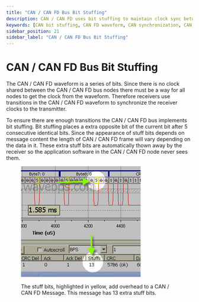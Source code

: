 ```yaml
---
title: "CAN / CAN FD Bus Bit Stuffing"
description: CAN / CAN FD uses bit stuffing to maintain clock sync between nodes, inserting opposite bits after 5 identical ones. Stuff bits add message overhead.
keywords: [CAN bit stuffing, CAN FD waveform, CAN synchronization, CAN bus clocking, bit stuffing in CAN, CAN FD protocol, CAN message overhead, CAN frame length]
sidebar_position: 21
sidebar_label: "CAN / CAN FD Bus Bit Stuffing"
---
```


# CAN / CAN FD Bus Bit Stuffing

The CAN / CAN FD waveform is a series of bits. Since there is no clock shared between the CAN / CAN FD bus nodes there must be a way for all nodes to get the clock from the waveform. Therefore receivers use transitions in the CAN / CAN FD waveform to synchronize the receiver clocks to the transmitter.

To ensure there are enough transitions the CAN / CAN FD bus implements bit stuffing. Bit stuffing places a extra opposite bit of the current bit after 5 consecutive identical bits. Since the appearance of stuff bits depends on message content the length of CAN / CAN FD frame will vary depending on the data in it. These extra stuff bits are automatically thown away by the receiver so the application software in the CAN / CAN FD node never sees them.

<div class="text--center">

<figure>

![image-68](../assets/image-68.png "image-68")
<figcaption>The stuff bits, highlighted in yellow, add overhead to a CAN / CAN FD Message. This message has 13 extra stuff bits.</figcaption>
</figure>
</div>